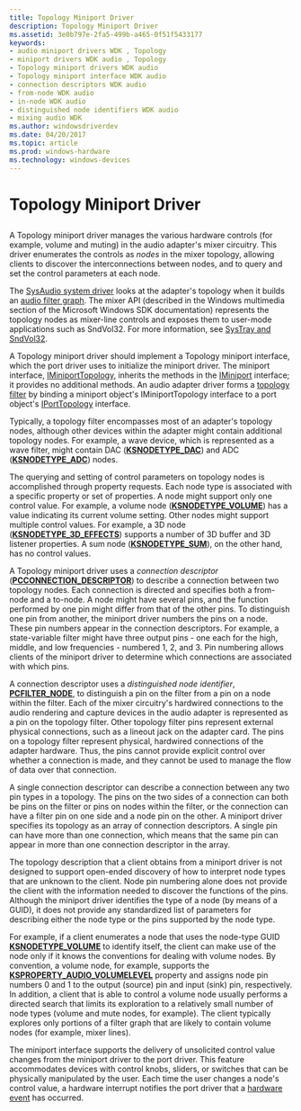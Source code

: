 ```yaml
---
title: Topology Miniport Driver
description: Topology Miniport Driver
ms.assetid: 3e0b797e-2fa5-499b-a465-0f51f5433177
keywords:
- audio miniport drivers WDK , Topology
- miniport drivers WDK audio , Topology
- Topology miniport drivers WDK audio
- Topology miniport interface WDK audio
- connection descriptors WDK audio
- from-node WDK audio
- in-node WDK audio
- distinguished node identifiers WDK audio
- mixing audio WDK
ms.author: windowsdriverdev
ms.date: 04/20/2017
ms.topic: article
ms.prod: windows-hardware
ms.technology: windows-devices
---
```


# Topology Miniport Driver


## <span id="topology_miniport_driver"></span><span id="TOPOLOGY_MINIPORT_DRIVER"></span>


A Topology miniport driver manages the various hardware controls (for example, volume and muting) in the audio adapter's mixer circuitry. This driver enumerates the controls as *nodes* in the mixer topology, allowing clients to discover the interconnections between nodes, and to query and set the control parameters at each node.

The [SysAudio system driver](kernel-mode-wdm-audio-components.md#sysaudio_system_driver) looks at the adapter's topology when it builds an [audio filter graph](audio-filter-graphs.md). The mixer API (described in the Windows multimedia section of the Microsoft Windows SDK documentation) represents the topology nodes as mixer-line controls and exposes them to user-mode applications such as SndVol32. For more information, see [SysTray and SndVol32](systray-and-sndvol32.md).

A Topology miniport driver should implement a Topology miniport interface, which the port driver uses to initialize the miniport driver. The miniport interface, [IMiniportTopology](https://msdn.microsoft.com/library/windows/hardware/ff536712), inherits the methods in the [IMiniport](https://msdn.microsoft.com/library/windows/hardware/ff536698) interface; it provides no additional methods. An audio adapter driver forms a [topology filter](topology-filters.md) by binding a miniport object's IMiniportTopology interface to a port object's [IPortTopology](https://msdn.microsoft.com/library/windows/hardware/ff536896) interface.

Typically, a topology filter encompasses most of an adapter's topology nodes, although other devices within the adapter might contain additional topology nodes. For example, a wave device, which is represented as a wave filter, might contain DAC ([**KSNODETYPE\_DAC**](https://msdn.microsoft.com/library/windows/hardware/ff537158)) and ADC ([**KSNODETYPE\_ADC**](https://msdn.microsoft.com/library/windows/hardware/ff537153)) nodes.

The querying and setting of control parameters on topology nodes is accomplished through property requests. Each node type is associated with a specific property or set of properties. A node might support only one control value. For example, a volume node ([**KSNODETYPE\_VOLUME**](https://msdn.microsoft.com/library/windows/hardware/ff537208)) has a value indicating its current volume setting. Other nodes might support multiple control values. For example, a 3D node ([**KSNODETYPE\_3D\_EFFECTS**](https://msdn.microsoft.com/library/windows/hardware/ff537148)) supports a number of 3D buffer and 3D listener properties. A sum node ([**KSNODETYPE\_SUM**](https://msdn.microsoft.com/library/windows/hardware/ff537196)), on the other hand, has no control values.

A Topology miniport driver uses a *connection descriptor* ([**PCCONNECTION\_DESCRIPTOR**](https://msdn.microsoft.com/library/windows/hardware/ff537688)) to describe a connection between two topology nodes. Each connection is directed and specifies both a from-node and a to-node. A node might have several pins, and the function performed by one pin might differ from that of the other pins. To distinguish one pin from another, the miniport driver numbers the pins on a node. These pin numbers appear in the connection descriptors. For example, a state-variable filter might have three output pins - one each for the high, middle, and low frequencies - numbered 1, 2, and 3. Pin numbering allows clients of the miniport driver to determine which connections are associated with which pins.

A connection descriptor uses a *distinguished node identifier*, [**PCFILTER\_NODE**](https://msdn.microsoft.com/library/windows/hardware/ff537695), to distinguish a pin on the filter from a pin on a node within the filter. Each of the mixer circuitry's hardwired connections to the audio rendering and capture devices in the audio adapter is represented as a pin on the topology filter. Other topology filter pins represent external physical connections, such as a lineout jack on the adapter card. The pins on a topology filter represent physical, hardwired connections of the adapter hardware. Thus, the pins cannot provide explicit control over whether a connection is made, and they cannot be used to manage the flow of data over that connection.

A single connection descriptor can describe a connection between any two pin types in a topology. The pins on the two sides of a connection can both be pins on the filter or pins on nodes within the filter, or the connection can have a filter pin on one side and a node pin on the other. A miniport driver specifies its topology as an array of connection descriptors. A single pin can have more than one connection, which means that the same pin can appear in more than one connection descriptor in the array.

The topology description that a client obtains from a miniport driver is not designed to support open-ended discovery of how to interpret node types that are unknown to the client. Node pin numbering alone does not provide the client with the information needed to discover the functions of the pins. Although the miniport driver identifies the type of a node (by means of a GUID), it does not provide any standardized list of parameters for describing either the node type or the pins supported by the node type.

For example, if a client enumerates a node that uses the node-type GUID [**KSNODETYPE\_VOLUME**](https://msdn.microsoft.com/library/windows/hardware/ff537208) to identify itself, the client can make use of the node only if it knows the conventions for dealing with volume nodes. By convention, a volume node, for example, supports the [**KSPROPERTY\_AUDIO\_VOLUMELEVEL**](https://msdn.microsoft.com/library/windows/hardware/ff537309) property and assigns node pin numbers 0 and 1 to the output (source) pin and input (sink) pin, respectively. In addition, a client that is able to control a volume node usually performs a directed search that limits its exploration to a relatively small number of node types (volume and mute nodes, for example). The client typically explores only portions of a filter graph that are likely to contain volume nodes (for example, mixer lines).

The miniport interface supports the delivery of unsolicited control value changes from the miniport driver to the port driver. This feature accommodates devices with control knobs, sliders, or switches that can be physically manipulated by the user. Each time the user changes a node's control value, a hardware interrupt notifies the port driver that a [hardware event](hardware-events.md) has occurred.

 

 




